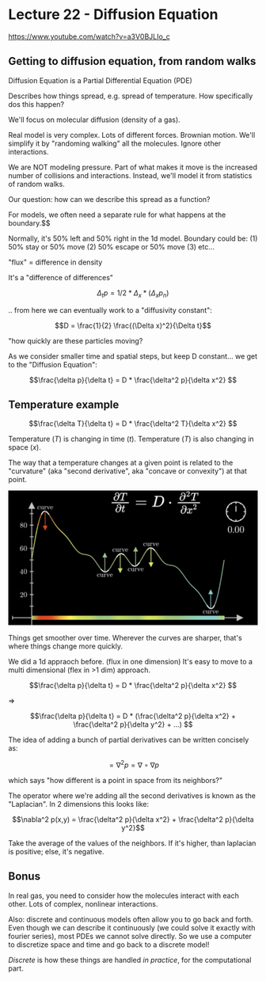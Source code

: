 # Lecture 22 - Diffusion Equation

https://www.youtube.com/watch?v=a3V0BJLIo_c

## Getting to diffusion equation, from random walks

Diffusion Equation is a Partial Differential Equation (PDE)

Describes how things spread, e.g. spread of temperature. How specifically dos this happen?

We'll focus on molecular diffusion (density of a gas).

Real model is very complex. Lots of different forces. Brownian motion.
We'll simplify it by "randoming walking" all the molecules. Ignore other interactions.

We are NOT modeling pressure. Part of what makes it move is the increased number of collisions and interactions.
Instead, we'll model it from statistics of random walks.

Our question: how can we describe this spread as a function?

For models, we often need a separate rule for what happens at the boundary.$$

Normally, it's 50% left and 50% right in the 1d model.
Boundary could be: (1) 50% stay or 50% move  (2) 50% escape or 50% move (3) etc...

"flux" = difference in density

It's a "difference of differences"


$$\Delta_t p = 1/2 * \Delta_x * (\Delta_x p_n)$$


.. from here we can eventually work to a "diffusivity constant":

$$D = \frac{1}{2} \frac{(\Delta x)^2}{\Delta t}$$

"how quickly are these particles moving?

As we consider smaller time and spatial steps, but keep D constant... we get to the "Diffusion Equation":

$$\frac{\delta p}{\delta t} = D * \frac{\delta^2 p}{\delta x^2} $$

## Temperature example

$$\frac{\delta T}{\delta t} = D * \frac{\delta^2 T}{\delta x^2} $$

Temperature ($T$) is changing in time ($t$).
Temperature ($T$) is also changing in space ($x$).

The way that a temperature changes at a given point is related to the "curvature" (aka "second derivative", aka "concave or convexity") at that point.

![](2021-04-25-15-08-20.png)

Things get smoother over time. Wherever the curves are sharper, that's where things change more quickly.

We did a 1d appraoch before. (flux in one dimension)
It's easy to move to a multi dimensional (flex in >1 dim) approach.


$$\frac{\delta p}{\delta t} = D * \frac{\delta^2 p}{\delta x^2} $$

=>

$$\frac{\delta p}{\delta t} = D * (\frac{\delta^2 p}{\delta x^2} + \frac{\delta^2 p}{\delta y^2} + ...)  $$

The idea of adding a bunch of partial derivatives can be written concisely as:

$$= \nabla^2 p = \nabla \circ \nabla p $$

which says "how different is a point in space from its neighbors?"

The operator where we're adding all the second derivatives is known as the "Laplacian". In 2 dimensions this looks like:

$$\nabla^2 p(x,y) = \frac{\delta^2 p}{\delta x^2} + \frac{\delta^2 p}{\delta y^2}$$

Take the average of the values of the neighbors. If it's higher, than laplacian is positive; else, it's negative.

## Bonus

In real gas, you need to consider how the molecules interact with each other. Lots of complex, nonlinear interactions.

Also: discrete and continuous models often allow you to go back and forth. Even though we can describe it continuously (we could solve it exactly with fourier series), most PDEs we cannot solve directly. So we use a computer to discretize space and time and go back to a discrete model!

*Discrete* is how these things are handled *in practice*, for the computational part.

